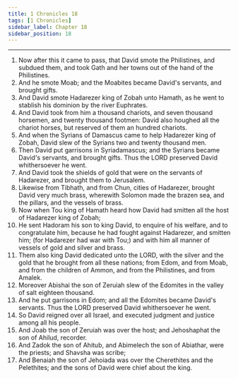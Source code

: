 ```yaml
---
title: 1 Chronicles 18
tags: [1 Chronicles]
sidebar_label: Chapter 18
sidebar_position: 18
---
```


---
1. Now after this it came to pass, that David smote the Philistines, and subdued them, and took Gath and her towns out of the hand of the Philistines.
2. And he smote Moab; and the Moabites became David's servants, and brought gifts.
3. And David smote Hadarezer king of Zobah unto Hamath, as he went to stablish his dominion by the river Euphrates.
4. And David took from him a thousand chariots, and seven thousand horsemen, and twenty thousand footmen: David also houghed all the chariot horses, but reserved of them an hundred chariots.
5. And when the Syrians of Damascus came to help Hadarezer king of Zobah, David slew of the Syrians two and twenty thousand men.
6. Then David put garrisons in Syriadamascus; and the Syrians became David's servants, and brought gifts. Thus the LORD preserved David whithersoever he went.
7. And David took the shields of gold that were on the servants of Hadarezer, and brought them to Jerusalem.
8. Likewise from Tibhath, and from Chun, cities of Hadarezer, brought David very much brass, wherewith Solomon made the brazen sea, and the pillars, and the vessels of brass.
9. Now when Tou king of Hamath heard how David had smitten all the host of Hadarezer king of Zobah;
10. He sent Hadoram his son to king David, to enquire of his welfare, and to congratulate him, because he had fought against Hadarezer, and smitten him; (for Hadarezer had war with Tou;) and with him all manner of vessels of gold and silver and brass.
11. Them also king David dedicated unto the LORD, with the silver and the gold that he brought from all these nations; from Edom, and from Moab, and from the children of Ammon, and from the Philistines, and from Amalek.
12. Moreover Abishai the son of Zeruiah slew of the Edomites in the valley of salt eighteen thousand.
13. And he put garrisons in Edom; and all the Edomites became David's servants. Thus the LORD preserved David whithersoever he went.
14. So David reigned over all Israel, and executed judgment and justice among all his people.
15. And Joab the son of Zeruiah was over the host; and Jehoshaphat the son of Ahilud, recorder.
16. And Zadok the son of Ahitub, and Abimelech the son of Abiathar, were the priests; and Shavsha was scribe;
17. And Benaiah the son of Jehoiada was over the Cherethites and the Pelethites; and the sons of David were chief about the king.